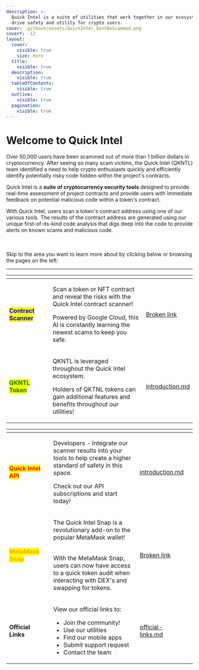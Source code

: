 ```yaml
---
description: >-
  Quick Intel is a suite of utilities that work together in our ecosystem to
  drive safety and utility for crypto users.
cover: .gitbook/assets/QuickIntel_DontBeScammed.png
coverY: -12
layout:
  cover:
    visible: true
    size: hero
  title:
    visible: true
  description:
    visible: true
  tableOfContents:
    visible: true
  outline:
    visible: true
  pagination:
    visible: true
---
```


# Welcome to Quick Intel

Over 50,000 users have been scammed out of more than 1 billion dollars in cryptocurrency. After seeing so many scam victims, the Quick Intel (QKNTL) team identified a need to help crypto enthusiasts quickly and efficiently identify potentially risky code hidden within the project's contracts.&#x20;

Quick Intel is a **suite of cryptocurrency security tools** designed to provide real-time assessment of project contracts and provide users with immediate feedback on potential malicious code within a token's contract.

With Quick Intel, users scan a token's contract address using one of our various tools. The results of the contract address are generated using our unique first-of-its-kind code analysis that digs deep into the code to provide alerts on known scams and malicious code.

\
\
Skip to the area you want to learn more about by clicking below or browsing the pages on the left:

***

<table data-view="cards"><thead><tr><th></th><th></th><th></th><th data-hidden data-card-target data-type="content-ref"></th></tr></thead><tbody><tr><td><mark style="color:blue;"><strong>Contract Scanner</strong></mark></td><td></td><td><p>Scan a token or NFT contract and reveal the risks with the Quick Intel contract scanner! </p><p></p><p>Powered by Google Cloud, this AI is constantly learning the newest scams to keep you safe.</p></td><td><a href="broken-reference">Broken link</a></td></tr><tr><td><mark style="color:green;"><strong>QKNTL Token</strong></mark></td><td></td><td><p>QKNTL is leveraged throughout the Quick Intel ecosystem.</p><p></p><p>Holders of QKTNL tokens can gain additional features and benefits throughout our utilities!  </p></td><td><a href="qkntl-token/introduction.md">introduction.md</a></td></tr></tbody></table>



<table data-view="cards"><thead><tr><th></th><th></th><th></th><th data-hidden data-card-target data-type="content-ref"></th><th data-hidden data-card-cover data-type="files"></th></tr></thead><tbody><tr><td><mark style="color:red;"><strong>Quick Intel API</strong></mark></td><td></td><td><p>Developers - Integrate our scanner results into your tools to help create a higher standard of safety in this space.</p><p></p><p>Check out our API subscriptions and start today!</p></td><td><a href="developer-integration/api-integration/introduction.md">introduction.md</a></td><td></td></tr><tr><td><mark style="color:orange;"><strong>MetaMask Snap</strong></mark></td><td></td><td><p>The Quick Intel Snap is a revolutionary add-on to the popular MetaMask wallet!</p><p><br>With the MetaMask Snap, users can now have access to a quick token audit when interacting with DEX's and swapping for tokens.</p></td><td><a href="broken-reference">Broken link</a></td><td></td></tr><tr><td><strong>Official Links</strong></td><td></td><td><p>View our official links to:</p><ul><li>Join the community!</li><li>Use our utilities</li><li>Find our mobile apps</li><li>Submit support request</li><li>Contact the team</li></ul></td><td><a href="resources/official-links.md">official-links.md</a></td><td></td></tr></tbody></table>

